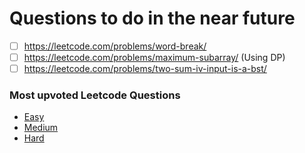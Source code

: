 # Questions to do in the near future

- [ ] https://leetcode.com/problems/word-break/
- [ ] https://leetcode.com/problems/maximum-subarray/ (Using DP)
- [ ] https://leetcode.com/problems/two-sum-iv-input-is-a-bst/

### Most upvoted Leetcode Questions
- [Easy](https://drive.google.com/file/d/1U8ixTYzoWM3qAbVp12HzeK-9FZPPgP77/view)
- [Medium](https://drive.google.com/file/d/1aWM119v6cXr6mMLZuM8kYdzfkXIReIYW/view)
- [Hard](https://drive.google.com/file/d/1s7D-r4ebmOC7SUISiV2F6_khlfUHLZ2T/view)
